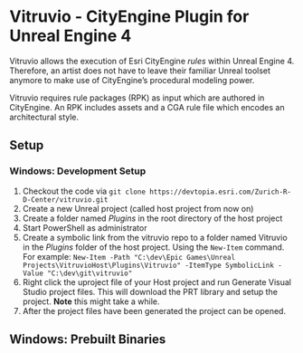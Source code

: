 # Vitruvio - CityEngine Plugin for Unreal Engine 4

Vitruvio allows the execution of Esri CityEngine *rules* within Unreal Engine 4. Therefore, an artist does not have to leave their familiar Unreal toolset anymore to make use of CityEngine’s procedural modeling power. 

Vitruvio requires rule packages (RPK) as input which are authored in CityEngine. An RPK includes assets and a CGA rule file which encodes an architectural style.

## Setup

### Windows: Development Setup

1. Checkout the code via `git clone https://devtopia.esri.com/Zurich-R-D-Center/vitruvio.git` 
2. Create a new Unreal project (called host project from now on)
3. Create a folder named *Plugins* in the root directory of the host project
4. Start PowerShell as administrator
5. Create a symbolic link from the vitruvio repo to a folder named Vitruvio in the *Plugins* folder of the host project. Using the `New-Item` command. For example: `New-Item -Path "C:\dev\Epic Games\Unreal Projects\VitruvioHost\Plugins\Vitruvio" -ItemType SymbolicLink -Value "C:\dev\git\vitruvio"`
6. Right click the uproject file of your Host project and run Generate Visual Studio project files. This will download the PRT library and setup the project. **Note** this might take a while.
7. After the project files have been generated the project can be opened.
  
## Windows: Prebuilt Binaries

